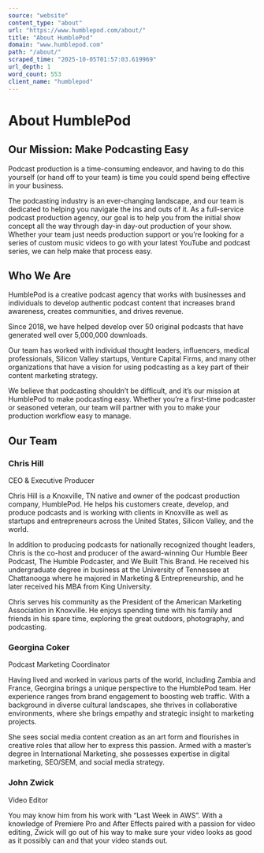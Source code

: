 ```yaml
---
source: "website"
content_type: "about"
url: "https://www.humblepod.com/about/"
title: "About HumblePod"
domain: "www.humblepod.com"
path: "/about/"
scraped_time: "2025-10-05T01:57:03.619969"
url_depth: 1
word_count: 553
client_name: "humblepod"
---
```


# About HumblePod

## Our Mission: Make Podcasting Easy

Podcast production is a time-consuming endeavor, and having to do this yourself (or hand off to your team) is time you could spend being effective in your business.

The podcasting industry is an ever-changing landscape, and our team is dedicated to helping you navigate the ins and outs of it. As a full-service podcast production agency, our goal is to help you from the initial show concept all the way through day-in day-out production of your show. Whether your team just needs production support or you’re looking for a series of custom music videos to go with your latest YouTube and podcast series, we can help make that process easy.

## Who We Are

HumblePod is a creative podcast agency that works with businesses and individuals to develop authentic podcast content that increases brand awareness, creates communities, and drives revenue.

Since 2018, we have helped develop over 50 original podcasts that have generated well over 5,000,000 downloads.

Our team has worked with individual thought leaders, influencers, medical professionals, Silicon Valley startups, Venture Capital Firms, and many other organizations that have a vision for using podcasting as a key part of their content marketing strategy.

We believe that podcasting shouldn’t be difficult, and it’s our mission at HumblePod to make podcasting easy. Whether you’re a first-time podcaster or seasoned veteran, our team will partner with you to make your production workflow easy to manage.

## Our Team

### Chris Hill

CEO & Executive Producer

Chris Hill is a Knoxville, TN native and owner of the podcast production company, HumblePod. He helps his customers create, develop, and produce podcasts and is working with clients in Knoxville as well as startups and entrepreneurs across the United States, Silicon Valley, and the world.

In addition to producing podcasts for nationally recognized thought leaders, Chris is the co-host and producer of the award-winning Our Humble Beer Podcast, The Humble Podcaster, and We Built This Brand. He received his undergraduate degree in business at the University of Tennessee at Chattanooga where he majored in Marketing & Entrepreneurship, and he later received his MBA from King University.

Chris serves his community as the President of the American Marketing Association in Knoxville. He enjoys spending time with his family and friends in his spare time, exploring the great outdoors, photography, and podcasting.

### Georgina Coker

Podcast Marketing Coordinator

Having lived and worked in various parts of the world, including Zambia and France, Georgina brings a unique perspective to the HumblePod team. Her experience ranges from brand engagement to boosting web traffic. With a background in diverse cultural landscapes, she thrives in collaborative environments, where she brings empathy and strategic insight to marketing projects.

She sees social media content creation as an art form and flourishes in creative roles that allow her to express this passion. Armed with a master’s degree in International Marketing, she possesses expertise in digital marketing, SEO/SEM, and social media strategy.

### John Zwick

Video Editor

You may know him from his work with “Last Week in AWS”. With a knowledge of Premiere Pro and After Effects paired with a passion for video editing, Zwick will go out of his way to make sure your video looks as good as it possibly can and that your video stands out.